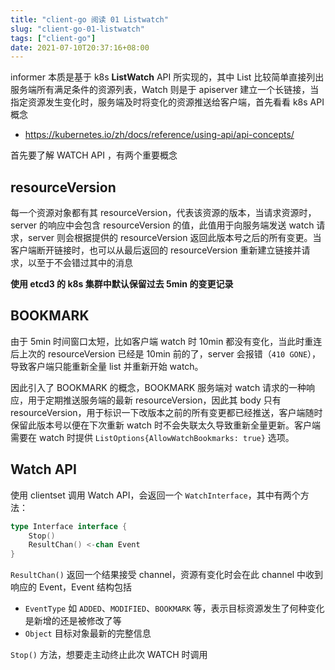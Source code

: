 ```yaml
---
title: "client-go 阅读 01 Listwatch"
slug: "client-go-01-listwatch"
tags: ["client-go"]
date: 2021-07-10T20:37:16+08:00
---
```


informer 本质是基于 k8s **ListWatch** API 所实现的，其中 List 比较简单直接列出服务端所有满足条件的资源列表，Watch 则是于 apiserver 建立一个长链接，当指定资源发生变化时，服务端及时将变化的资源推送给客户端，首先看看 k8s API 概念

-   https://kubernetes.io/zh/docs/reference/using-api/api-concepts/

首先要了解 WATCH API ，有两个重要概念

## resourceVersion

每一个资源对象都有其 resourceVersion，代表该资源的版本，当请求资源时，server 的响应中会包含 resourceVersion 的值，此值用于向服务端发送 watch 请求，server 则会根据提供的 resourceVersion 返回此版本号之后的所有变更。当客户端断开链接时，也可以从最后返回的 resourceVersion 重新建立链接并请求，以至于不会错过其中的消息

**使用 etcd3 的 k8s 集群中默认保留过去 5min 的变更记录**

## BOOKMARK

由于 5min 时间窗口太短，比如客户端 watch 时 10min 都没有变化，当此时重连后上次的 resourceVersion 已经是 10min 前的了，server 会报错（`410 GONE`），导致客户端只能重新全量 list 并重新开始 watch。

因此引入了 BOOKMARK 的概念，BOOKMARK 服务端对 watch 请求的一种响应，用于定期推送服务端的最新 resourceVersion，因此其 body 只有 resourceVersion，用于标识一下改版本之前的所有变更都已经推送，客户端随时保留此版本号以便在下次重新 watch 时不会失联太久导致重新全量更新。客户端需要在 watch 时提供 `ListOptions{AllowWatchBookmarks: true}` 选项。

## Watch API

使用 clientset 调用 Watch API，会返回一个 `WatchInterface`，其中有两个方法：

```go
type Interface interface {
	Stop()
	ResultChan() <-chan Event
}
```

`ResultChan()` 返回一个结果接受 channel，资源有变化时会在此 channel 中收到响应的 Event，Event 结构包括

-   `EventType` 如 `ADDED`、`MODIFIED`、`BOOKMARK` 等，表示目标资源发生了何种变化是新增的还是被修改了等
-   `Object` 目标对象最新的完整信息

`Stop()` 方法，想要走主动终止此次 WATCH 时调用
